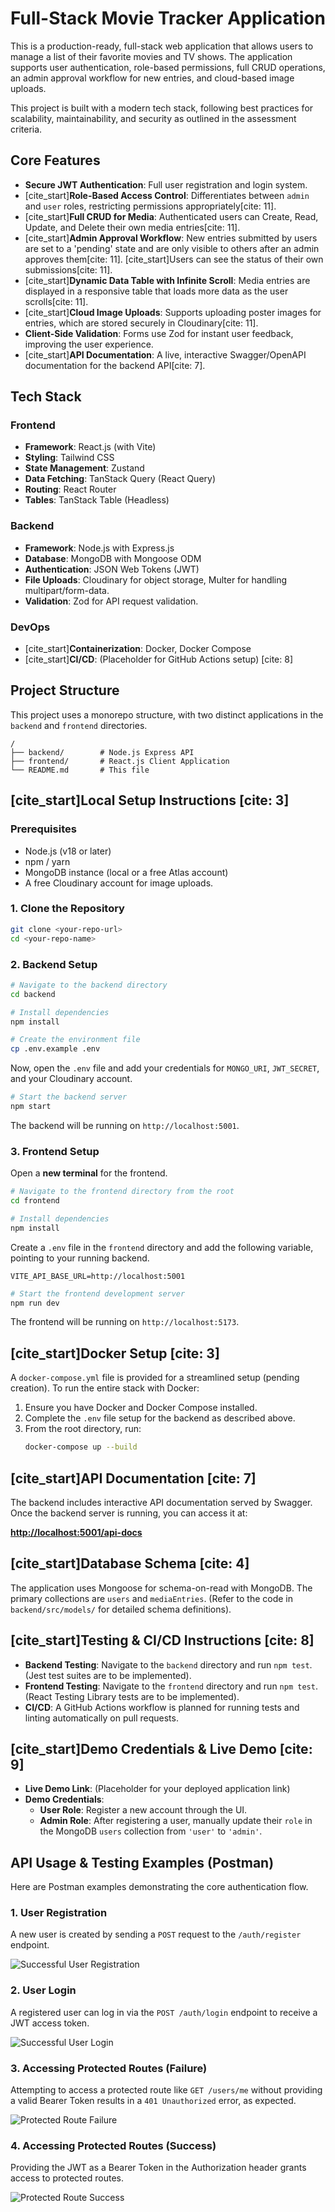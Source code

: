 # Full-Stack Movie Tracker Application

This is a production-ready, full-stack web application that allows users to manage a list of their favorite movies and TV shows. The application supports user authentication, role-based permissions, full CRUD operations, an admin approval workflow for new entries, and cloud-based image uploads.

This project is built with a modern tech stack, following best practices for scalability, maintainability, and security as outlined in the assessment criteria.

## Core Features

-   **Secure JWT Authentication**: Full user registration and login system.
-   [cite_start]**Role-Based Access Control**: Differentiates between `admin` and `user` roles, restricting permissions appropriately[cite: 11].
-   [cite_start]**Full CRUD for Media**: Authenticated users can Create, Read, Update, and Delete their own media entries[cite: 11].
-   [cite_start]**Admin Approval Workflow**: New entries submitted by users are set to a 'pending' state and are only visible to others after an admin approves them[cite: 11]. [cite_start]Users can see the status of their own submissions[cite: 11].
-   [cite_start]**Dynamic Data Table with Infinite Scroll**: Media entries are displayed in a responsive table that loads more data as the user scrolls[cite: 11].
-   [cite_start]**Cloud Image Uploads**: Supports uploading poster images for entries, which are stored securely in Cloudinary[cite: 11].
-   **Client-Side Validation**: Forms use Zod for instant user feedback, improving the user experience.
-   [cite_start]**API Documentation**: A live, interactive Swagger/OpenAPI documentation for the backend API[cite: 7].

## Tech Stack

### Frontend
-   **Framework**: React.js (with Vite)
-   **Styling**: Tailwind CSS
-   **State Management**: Zustand
-   **Data Fetching**: TanStack Query (React Query)
-   **Routing**: React Router
-   **Tables**: TanStack Table (Headless)

### Backend
-   **Framework**: Node.js with Express.js
-   **Database**: MongoDB with Mongoose ODM
-   **Authentication**: JSON Web Tokens (JWT)
-   **File Uploads**: Cloudinary for object storage, Multer for handling multipart/form-data.
-   **Validation**: Zod for API request validation.

### DevOps
-   [cite_start]**Containerization**: Docker, Docker Compose 
-   [cite_start]**CI/CD**: (Placeholder for GitHub Actions setup) [cite: 8]

## Project Structure

This project uses a monorepo structure, with two distinct applications in the `backend` and `frontend` directories.

```
/
├── backend/        # Node.js Express API
├── frontend/       # React.js Client Application
└── README.md       # This file
```

## [cite_start]Local Setup Instructions [cite: 3]

### Prerequisites
-   Node.js (v18 or later)
-   npm / yarn
-   MongoDB instance (local or a free Atlas account)
-   A free Cloudinary account for image uploads.

### 1. Clone the Repository
```sh
git clone <your-repo-url>
cd <your-repo-name>
```

### 2. Backend Setup
```sh
# Navigate to the backend directory
cd backend

# Install dependencies
npm install

# Create the environment file
cp .env.example .env
```
Now, open the `.env` file and add your credentials for `MONGO_URI`, `JWT_SECRET`, and your Cloudinary account.

```sh
# Start the backend server
npm start
```
The backend will be running on `http://localhost:5001`.

### 3. Frontend Setup
Open a **new terminal** for the frontend.
```sh
# Navigate to the frontend directory from the root
cd frontend

# Install dependencies
npm install
```
Create a `.env` file in the `frontend` directory and add the following variable, pointing to your running backend.
```env
VITE_API_BASE_URL=http://localhost:5001
```
```sh
# Start the frontend development server
npm run dev
```
The frontend will be running on `http://localhost:5173`.

## [cite_start]Docker Setup [cite: 3]

A `docker-compose.yml` file is provided for a streamlined setup (pending creation). To run the entire stack with Docker:
1.  Ensure you have Docker and Docker Compose installed.
2.  Complete the `.env` file setup for the backend as described above.
3.  From the root directory, run:
    ```sh
    docker-compose up --build
    ```

## [cite_start]API Documentation [cite: 7]

The backend includes interactive API documentation served by Swagger. Once the backend server is running, you can access it at:

[**http://localhost:5001/api-docs**](http://localhost:5001/api-docs)

## [cite_start]Database Schema [cite: 4]

The application uses Mongoose for schema-on-read with MongoDB. The primary collections are `users` and `mediaEntries`. (Refer to the code in `backend/src/models/` for detailed schema definitions).

## [cite_start]Testing & CI/CD Instructions [cite: 8]

-   **Backend Testing**: Navigate to the `backend` directory and run `npm test`. (Jest test suites are to be implemented).
-   **Frontend Testing**: Navigate to the `frontend` directory and run `npm test`. (React Testing Library tests are to be implemented).
-   **CI/CD**: A GitHub Actions workflow is planned for running tests and linting automatically on pull requests.

## [cite_start]Demo Credentials & Live Demo [cite: 9]

-   **Live Demo Link**: (Placeholder for your deployed application link)
-   **Demo Credentials**:
    -   **User Role**: Register a new account through the UI.
    -   **Admin Role**: After registering a user, manually update their `role` in the MongoDB `users` collection from `'user'` to `'admin'`.

## API Usage & Testing Examples (Postman)

Here are Postman examples demonstrating the core authentication flow.

### 1. User Registration

A new user is created by sending a `POST` request to the `/auth/register` endpoint.

![Successful User Registration](img/img-1.png)

### 2. User Login

A registered user can log in via the `POST /auth/login` endpoint to receive a JWT access token.

![Successful User Login](img/img-2.png)

### 3. Accessing Protected Routes (Failure)

Attempting to access a protected route like `GET /users/me` without providing a valid Bearer Token results in a `401 Unauthorized` error, as expected.

![Protected Route Failure](img/img-3.png)

### 4. Accessing Protected Routes (Success)

Providing the JWT as a Bearer Token in the Authorization header grants access to protected routes.

![Protected Route Success](img/img-4.png)